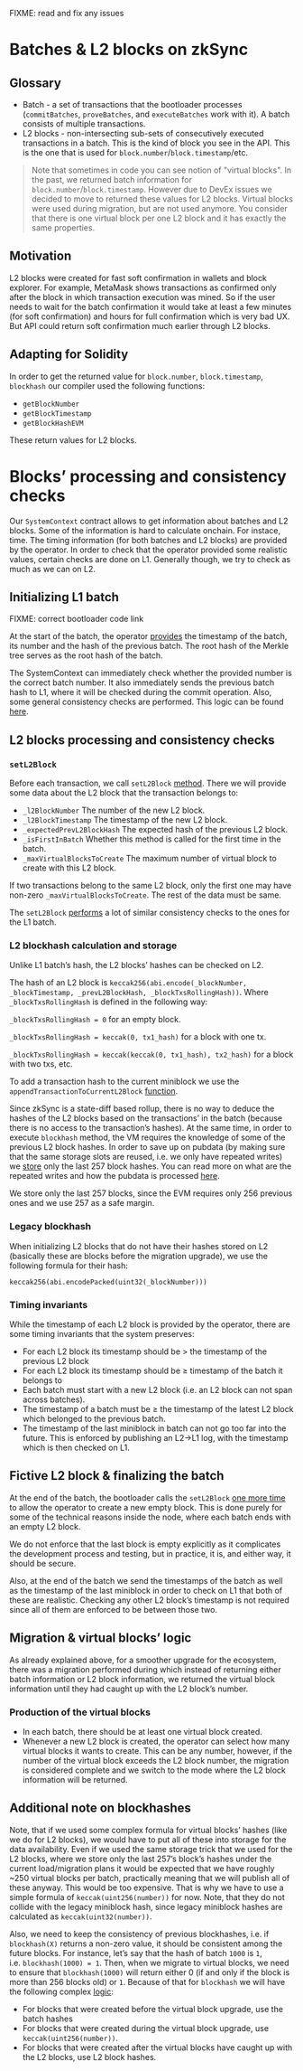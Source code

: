 FIXME: read and fix any issues


# Batches & L2 blocks on zkSync

## Glossary

- Batch - a set of transactions that the bootloader processes (`commitBatches`, `proveBatches`, and `executeBatches` work with it). A batch consists of multiple transactions.
- L2 blocks - non-intersecting sub-sets of consecutively executed transactions in a batch. This is the kind of block you see in the API. This is the one that is used for `block.number`/`block.timestamp`/etc. 

> Note that sometimes in code you can see notion of "virtual blocks". In the past, we returned batch information for `block.number`/`block.timestamp`. However due to DevEx issues we decided to move to returned these values for L2 blocks. Virtual blocks were used during migration, but are not used anymore. You consider that there is one virtual block per one L2 block and it has exactly the same properties.

## Motivation

L2 blocks were created for fast soft confirmation in wallets and block explorer. For example, MetaMask shows transactions as confirmed only after the block in which transaction execution was mined. So if the user needs to wait for the batch confirmation it would take at least a few minutes (for soft confirmation) and hours for full confirmation which is very bad UX. But API could return soft confirmation much earlier through L2 blocks.

## Adapting for Solidity

In order to get the returned value for `block.number`, `block.timestamp`, `blockhash` our compiler used the following functions:

- `getBlockNumber`
- `getBlockTimestamp`
- `getBlockHashEVM`

These return values for L2 blocks.

# Blocks’ processing and consistency checks

Our `SystemContext` contract allows to get information about batches and L2 blocks. Some of the information is hard to calculate onchain. For instace, time. The timing information (for both batches and L2 blocks) are provided by the operator. In order to check that the operator provided some realistic values, certain checks are done on L1. Generally though, we try to check as much as we can on L2.

## Initializing L1 batch

FIXME: correct bootloader code link

At the start of the batch, the operator [provides](https://github.com/code-423n4/2024-03-zksync/blob/e8527cab32c9fe2e1be70e414d7c73a20d357550/code/system-contracts/bootloader/bootloader.yul#L3867) the timestamp of the batch, its number and the hash of the previous batch. The root hash of the Merkle tree serves as the root hash of the batch.

The SystemContext can immediately check whether the provided number is the correct batch number. It also immediately sends the previous batch hash to L1, where it will be checked during the commit operation. Also, some general consistency checks are performed. This logic can be found [here](https://github.com/code-423n4/2024-03-zksync/blob/e8527cab32c9fe2e1be70e414d7c73a20d357550/code/system-contracts/contracts/SystemContext.sol#L466).

## L2 blocks processing and consistency checks

### `setL2Block`

Before each transaction, we call `setL2Block` [method](https://github.com/code-423n4/2024-03-zksync/blob/e8527cab32c9fe2e1be70e414d7c73a20d357550/code/system-contracts/bootloader/bootloader.yul#L2825). There we will provide some data about the L2 block that the transaction belongs to:

- `_l2BlockNumber` The number of the new L2 block.
- `_l2BlockTimestamp` The timestamp of the new L2 block.
- `_expectedPrevL2BlockHash` The expected hash of the previous L2 block.
- `_isFirstInBatch` Whether this method is called for the first time in the batch.
- `_maxVirtualBlocksToCreate` The maximum number of virtual block to create with this L2 block.

If two transactions belong to the same L2 block, only the first one may have non-zero `_maxVirtualBlocksToCreate`. The rest of the data must be same.

The `setL2Block` [performs](https://github.com/code-423n4/2024-03-zksync/blob/e8527cab32c9fe2e1be70e414d7c73a20d357550/code/system-contracts/contracts/SystemContext.sol#L341) a lot of similar consistency checks to the ones for the L1 batch.

### L2 blockhash calculation and storage

Unlike L1 batch’s hash, the L2 blocks’ hashes can be checked on L2.

The hash of an L2 block is `keccak256(abi.encode(_blockNumber, _blockTimestamp, _prevL2BlockHash, _blockTxsRollingHash))`. Where `_blockTxsRollingHash` is defined in the following way:

`_blockTxsRollingHash = 0` for an empty block.

`_blockTxsRollingHash = keccak(0, tx1_hash)` for a block with one tx.

`_blockTxsRollingHash = keccak(keccak(0, tx1_hash), tx2_hash)` for a block with two txs, etc.

To add a transaction hash to the current miniblock we use the `appendTransactionToCurrentL2Block` [function](https://github.com/code-423n4/2024-03-zksync/blob/e8527cab32c9fe2e1be70e414d7c73a20d357550/code/system-contracts/contracts/SystemContext.sol#L402).

Since zkSync is a state-diff based rollup, there is no way to deduce the hashes of the L2 blocks based on the transactions’ in the batch (because there is no access to the transaction’s hashes). At the same time, in order to execute `blockhash` method, the VM requires the knowledge of some of the previous L2 block hashes. In order to save up on pubdata (by making sure that the same storage slots are reused, i.e. we only have repeated writes) we [store](https://github.com/code-423n4/2024-03-zksync/blob/e8527cab32c9fe2e1be70e414d7c73a20d357550/code/system-contracts/contracts/SystemContext.sol#L70) only the last 257 block hashes. You can read more on what are the repeated writes and how the pubdata is processed [here](https://github.com/code-423n4/2024-03-zksync/blob/main/docs/Smart%20contract%20Section/Handling%20L1%E2%86%92L2%20ops%20on%20zkSync.md).

We store only the last 257 blocks, since the EVM requires only 256 previous ones and we use 257 as a safe margin.

### Legacy blockhash

When initializing L2 blocks that do not have their hashes stored on L2 (basically these are blocks before the migration upgrade), we use the following formula for their hash:

`keccak256(abi.encodePacked(uint32(_blockNumber)))`

### Timing invariants

While the timestamp of each L2 block is provided by the operator, there are some timing invariants that the system preserves:

- For each L2 block its timestamp should be > the timestamp of the previous L2 block
- For each L2 block its timestamp should be ≥ timestamp of the batch it belongs to
- Each batch must start with a new L2 block (i.e. an L2 block can not span across batches).
- The timestamp of a batch must be ≥ the timestamp of the latest L2 block which belonged to the previous batch.
- The timestamp of the last miniblock in batch can not go too far into the future. This is enforced by publishing an L2→L1 log, with the timestamp which is then checked on L1.

## Fictive L2 block & finalizing the batch

At the end of the batch, the bootloader calls the `setL2Block` [one more time](https://github.com/code-423n4/2024-03-zksync/blob/e8527cab32c9fe2e1be70e414d7c73a20d357550/code/system-contracts/bootloader/bootloader.yul#L4047) to allow the operator to create a new empty block. This is done purely for some of the technical reasons inside the node, where each batch ends with an empty L2 block.

We do not enforce that the last block is empty explicitly as it complicates the development process and testing, but in practice, it is, and either way, it should be secure.

Also, at the end of the batch we send the timestamps of the batch as well as the timestamp of the last miniblock in order to check on L1 that both of these are realistic. Checking any other L2 block’s timestamp is not required since all of them are enforced to be between those two.

## Migration & virtual blocks’ logic

As already explained above, for a smoother upgrade for the ecosystem, there was a migration performed during which instead of returning either batch information or L2 block information, we returned the virtual block information until they had caught up with the L2 block’s number.

### Production of the virtual blocks

- In each batch, there should be at least one virtual block created.
- Whenever a new L2 block is created, the operator can select how many virtual blocks it wants to create. This can be any number, however, if the number of the virtual block exceeds the L2 block number, the migration is considered complete and we switch to the mode where the L2 block information will be returned.

## Additional note on blockhashes

Note, that if we used some complex formula for virtual blocks’ hashes (like we do for L2 blocks), we would have to put all of these into storage for the data availability. Even if we used the same storage trick that we used for the L2 blocks, where we store only the last 257’s block’s hashes under the current load/migration plans it would be expected that we have roughly ~250 virtual blocks per batch, practically meaning that we will publish all of these anyway. This would be too expensive. That is why we have to use a simple formula of `keccak(uint256(number))` for now. Note, that they do not collide with the legacy miniblock hash, since legacy miniblock hashes are calculated as `keccak(uint32(number))`.

Also, we need to keep the consistency of previous blockhashes, i.e. if `blockhash(X)` returns a non-zero value, it should be consistent among the future blocks. For instance, let’s say that the hash of batch `1000` is `1`, i.e. `blockhash(1000) = 1`. Then, when we migrate to virtual blocks, we need to ensure that `blockhash(1000)` will return either 0 (if and only if the block is more than 256 blocks old) or `1`. Because of that for `blockhash` we will have the following complex [logic](https://github.com/code-423n4/2024-03-zksync/blob/e8527cab32c9fe2e1be70e414d7c73a20d357550/code/system-contracts/contracts/SystemContext.sol#L132):

- For blocks that were created before the virtual block upgrade, use the batch hashes
- For blocks that were created during the virtual block upgrade, use `keccak(uint256(number))`.
- For blocks that were created after the virtual blocks have caught up with the L2 blocks, use L2 block hashes.
